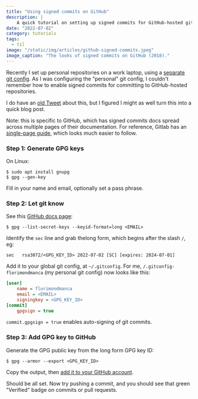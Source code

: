 ```yaml
---
title: "Using signed commits on GitHub"
description: |
    A quick tutorial on setting up signed commits for GitHub-hosted git repositories.
date: "2022-07-02"
category: tutorials
tags:
  - til
image: "/static/img/articles/github-signed-commits.jpeg"
image_caption: "The looks of signed commits on GitHub (2018)."
---
```


Recently I set up personal repositories on a work laptop, using a [separate git config](https://www.freecodecamp.org/news/how-to-handle-multiple-git-configurations-in-one-machine/). As I was configuring the "personal" git config, I couldn't remember how to enable signed commits for committing to GitHub-hosted repositories.

I do have an [old Tweet](https://nitter.net/florimondmanca/status/1041419801346887681) about this, but I figured I might as well turn this into a quick blog post.

Note: this is specific to GitHub, which has signed commits docs spread across multiple pages of their documentation. For reference, Gitlab has an [single-page guide](https://docs.gitlab.com/ee/user/project/repository/gpg_signed_commits/), which looks much easier to follow.

### Step 1: Generate GPG keys

On Linux:

```console
$ sudo apt install gnupg
$ gpg --gen-key
```

Fill in your name and email, optionally set a pass phrase.

### Step 2: Let git know

See this [GitHub docs page](https://docs.github.com/en/authentication/managing-commit-signature-verification/telling-git-about-your-signing-key):

```console
$ gpg --list-secret-keys --keyid-format=long <EMAIL>
```

Identify the `sec` line and grab thelong form, which begins after the slash `/`, eg:

```console
sec   rsa3072/<GPG_KEY_ID> 2022-07-02 [SC] [expires: 2024-07-01]
```

Add it to your global git config, at `~/.gitconfig`. For me, `/.gitconfig-florimondmanca` (my personal git config) now looks like this:

```ini
[user]
	name = florimondmanca
	email = <EMAIL>
	signingkey = <GPG_KEY_ID>
[commit]
	gpgsign = true
```

`commit.gpgsign = true` enables auto-signing of git commits.

### Step 3: Add GPG key to GitHub

Generate the GPG public key from the long form GPG key ID:

```console
$ gpg --armor --export <GPG_KEY_ID>
```

Copy the output, then [add it to your GitHub account](https://docs.github.com/en/authentication/managing-commit-signature-verification/adding-a-new-gpg-key-to-your-github-account).

Should be all set. Now try pushing a commit, and you should see that green "Verified" badge on commits or pull requests.
